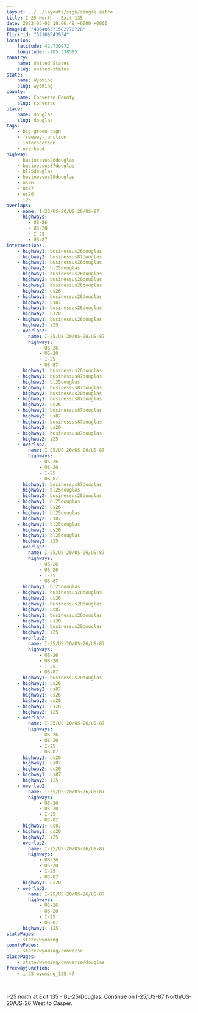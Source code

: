 ```yaml
---
layout: ../../layouts/sign/single.astro
title: I-25 North - Exit 135
date: 2022-05-02 18:06:48 +0000 +0000
imageid: "406405371582770728"
flickrid: "52106543934"
location:
    latitude: 42.730972
    longitude: -105.338585
country:
    name: United States
    slug: united-states
state:
    name: Wyoming
    slug: wyoming
county:
    name: Converse County
    slug: converse
place:
    name: Douglas
    slug: douglas
tags:
    - big-green-sign
    - freeway-junction
    - intersection
    - overhead
highway:
    - businessus26douglas
    - businessus87douglas
    - bl25douglas
    - businessus20douglas
    - us26
    - us87
    - us20
    - i25
overlaps:
    - name: I-25/US-20/US-26/US-87
      highways:
        - US-26
        - US-20
        - I-25
        - US-87
intersections:
    - highway1: businessus26douglas
      highway2: businessus87douglas
    - highway1: businessus26douglas
      highway2: bl25douglas
    - highway1: businessus26douglas
      highway2: businessus20douglas
    - highway1: businessus26douglas
      highway2: us26
    - highway1: businessus26douglas
      highway2: us87
    - highway1: businessus26douglas
      highway2: us20
    - highway1: businessus26douglas
      highway2: i25
    - overlap2:
        name: I-25/US-20/US-26/US-87
        highways:
            - US-26
            - US-20
            - I-25
            - US-87
      highway1: businessus26douglas
    - highway1: businessus87douglas
      highway2: bl25douglas
    - highway1: businessus87douglas
      highway2: businessus20douglas
    - highway1: businessus87douglas
      highway2: us26
    - highway1: businessus87douglas
      highway2: us87
    - highway1: businessus87douglas
      highway2: us20
    - highway1: businessus87douglas
      highway2: i25
    - overlap2:
        name: I-25/US-20/US-26/US-87
        highways:
            - US-26
            - US-20
            - I-25
            - US-87
      highway1: businessus87douglas
    - highway1: bl25douglas
      highway2: businessus20douglas
    - highway1: bl25douglas
      highway2: us26
    - highway1: bl25douglas
      highway2: us87
    - highway1: bl25douglas
      highway2: us20
    - highway1: bl25douglas
      highway2: i25
    - overlap2:
        name: I-25/US-20/US-26/US-87
        highways:
            - US-26
            - US-20
            - I-25
            - US-87
      highway1: bl25douglas
    - highway1: businessus20douglas
      highway2: us26
    - highway1: businessus20douglas
      highway2: us87
    - highway1: businessus20douglas
      highway2: us20
    - highway1: businessus20douglas
      highway2: i25
    - overlap2:
        name: I-25/US-20/US-26/US-87
        highways:
            - US-26
            - US-20
            - I-25
            - US-87
      highway1: businessus20douglas
    - highway1: us26
      highway2: us87
    - highway1: us26
      highway2: us20
    - highway1: us26
      highway2: i25
    - overlap2:
        name: I-25/US-20/US-26/US-87
        highways:
            - US-26
            - US-20
            - I-25
            - US-87
      highway1: us26
    - highway1: us87
      highway2: us20
    - highway1: us87
      highway2: i25
    - overlap2:
        name: I-25/US-20/US-26/US-87
        highways:
            - US-26
            - US-20
            - I-25
            - US-87
      highway1: us87
    - highway1: us20
      highway2: i25
    - overlap2:
        name: I-25/US-20/US-26/US-87
        highways:
            - US-26
            - US-20
            - I-25
            - US-87
      highway1: us20
    - overlap2:
        name: I-25/US-20/US-26/US-87
        highways:
            - US-26
            - US-20
            - I-25
            - US-87
      highway1: i25
statePages:
    - state/wyoming
countyPages:
    - state/wyoming/converse
placePages:
    - state/wyoming/converse/douglas
freewayjunction:
    - i-25-wyoming_135-47

---
```

I-25 north at Exit 135 - BL-25/Douglas.  Continue on I-25/US-87 North/US-20/US-26 West to Casper.